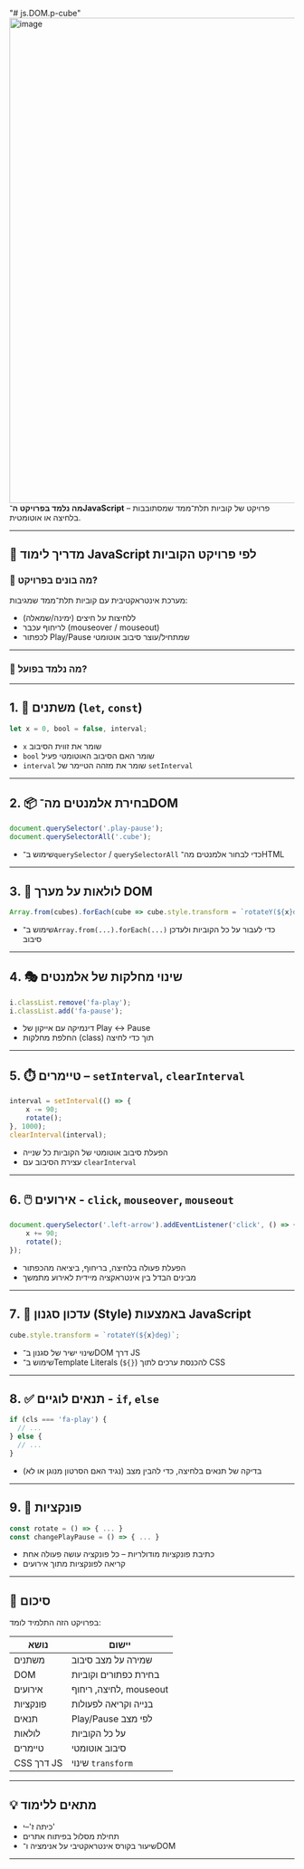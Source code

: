 "# js.DOM.p-cube" 
<img width="1496" height="858" alt="image" src="https://github.com/user-attachments/assets/a90a684c-9a59-4258-8c14-97b0c09938ce" />
 **מה נלמד בפרויקט ה־JavaScript**  – פרויקט של קוביות תלת־ממד שמסתובבות בלחיצה או אוטומטית.

---

## 📘 מדריך לימוד JavaScript לפי פרויקט הקוביות

### 🎯 מה בונים בפרויקט?

מערכת אינטראקטיבית עם קוביות תלת־ממד שמגיבות:

* ללחיצות על חיצים (ימינה/שמאלה)
* לריחוף עכבר (mouseover / mouseout)
* לכפתור Play/Pause שמתחיל/עוצר סיבוב אוטומטי

---

### 🔢 מה נלמד בפועל?

---

## 1. 🧠 משתנים (`let`, `const`)

```js
let x = 0, bool = false, interval;
```

* `x` שומר את זווית הסיבוב
* `bool` שומר האם הסיבוב האוטומטי פעיל
* `interval` שומר את מזהה הטיימר של `setInterval`

---

## 2. 📦 בחירת אלמנטים מה־DOM

```js
document.querySelector('.play-pause');
document.querySelectorAll('.cube');
```

* שימוש ב־`querySelector` / `querySelectorAll` כדי לבחור אלמנטים מה־HTML

---

## 3. 🔁 לולאות על מערך DOM

```js
Array.from(cubes).forEach(cube => cube.style.transform = `rotateY(${x}deg)`);
```

* שימוש ב־`Array.from(...).forEach(...)` כדי לעבור על כל הקוביות ולעדכן סיבוב

---

## 4. 🎭 שינוי מחלקות של אלמנטים

```js
i.classList.remove('fa-play');
i.classList.add('fa-pause');
```

* דינמיקה עם אייקון של Play ↔ Pause
* החלפת מחלקות (class) תוך כדי לחיצה

---

## 5. ⏱️ טיימרים – `setInterval`, `clearInterval`

```js
interval = setInterval(() => {
    x -= 90;
    rotate();
}, 1000);
clearInterval(interval);
```

* הפעלת סיבוב אוטומטי של הקוביות כל שנייה
* עצירת הסיבוב עם `clearInterval`

---

## 6. 🖱️ אירועים - `click`, `mouseover`, `mouseout`

```js
document.querySelector('.left-arrow').addEventListener('click', () => {
    x += 90;
    rotate();
});
```

* הפעלת פעולה בלחיצה, בריחוף, ביציאה מהכפתור
* מבינים הבדל בין אינטראקציה מיידית לאירוע מתמשך

---

## 7. 🎯 עדכון סגנון (Style) באמצעות JavaScript

```js
cube.style.transform = `rotateY(${x}deg)`;
```

* שינוי ישיר של סגנון ב־DOM דרך JS
* שימוש ב־Template Literals (`${}`) להכנסת ערכים לתוך CSS

---

## 8. ✅ תנאים לוגיים - `if`, `else`

```js
if (cls === 'fa-play') {
  // ...
} else {
  // ...
}
```

* בדיקה של תנאים בלחיצה, כדי להבין מצב (נגיד האם הסרטון מנוגן או לא)

---

## 9. 🔂 פונקציות

```js
const rotate = () => { ... }
const changePlayPause = () => { ... }
```

* כתיבת פונקציות מודולריות – כל פונקציה עושה פעולה אחת
* קריאה לפונקציות מתוך אירועים

---

## 🧩 סיכום

בפרויקט הזה התלמיד לומד:

| נושא       | יישום                  |
| ---------- | ---------------------- |
| משתנים     | שמירה על מצב סיבוב     |
| DOM        | בחירת כפתורים וקוביות  |
| אירועים    | לחיצה, ריחוף, mouseout |
| פונקציות   | בנייה וקריאה לפעולות   |
| תנאים      | Play/Pause לפי מצב     |
| לולאות     | על כל הקוביות          |
| טיימרים    | סיבוב אוטומטי          |
| CSS דרך JS | שינוי `transform`      |

---

## 💡 מתאים ללימוד

* כיתה ז'–י'
* תחילת מסלול בפיתוח אתרים
* שיעור בקורס אינטראקטיבי על אנימציה ו־DOM

---

